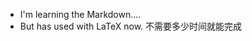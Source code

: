 - I'm learning the Markdown....
- But has used with LaTeX now.
不需要多少时间就能完成

<!---
yuanj14/yuanj14 is a ✨ special ✨ repository because its `README.md` (this file) appears on your GitHub profile.
You can click the Preview link to take a look at your changes.
--->
